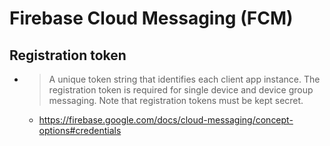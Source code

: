 # Firebase Cloud Messaging (FCM)
## Registration token
* > A unique token string that identifies each client app instance. The registration token is required for single device and device group messaging. Note that registration tokens must be kept secret.
  * https://firebase.google.com/docs/cloud-messaging/concept-options#credentials